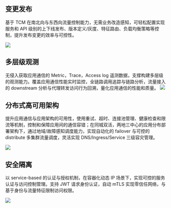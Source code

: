 ## 变更发布

基于 TCM 在南北向与东西向流量控制能力，无需业务改造感知，可轻松配置实现服务和 API 级别的上下线发布、版本定义/灰度、特征路由、负载均衡策略等控制，提升发布变更的效率与可控性。

![](https://qcloudimg.tencent-cloud.cn/raw/eb73f0b31b3af37a437b7be9c19f4632.png)

## 多层级观测

无侵入获取应用通信的 Metric，Trace，Access log 遥测数据，支撑构建多层级的观测能力。覆盖应用通信性能实时监控，全链路调用追踪与链路分析，流量接入的 downstream 分析与代理转发访问行为回溯，量化应用通信的性能和质量。
![](https://qcloudimg.tencent-cloud.cn/raw/254a290424701deb474e492c24fda5ca.png)

## 分布式高可用架构

提升应用通信与应用架构的可用性，使用重试、超时、连接池管理、健康检查和限流等机制，控制和保障应用间的通信容错；在同城双活，两地三中心的应用分布部署架构下，通过地域/故障感知调度能力，实现自动化的 failover 与可控的 distribute 多集群流量调度，灵活实现 DNS/Ingress/Service 三级容灾管理。

![](https://qcloudimg.tencent-cloud.cn/raw/b8c6f5de8b8a10f9c3a673723e1d3a74.png)

## 安全隔离

以 service-based 的认证与授权机制，在容器化动态 IP 场景下，实现可控的服务认证与访问控制管理。支持 JWT 请求身份认证，自动 mTLS 实现零信任网络，与基于身份与流量特征限制访问权限。

![](https://qcloudimg.tencent-cloud.cn/raw/08602ea644783acb89325d7016ab3405.png)

